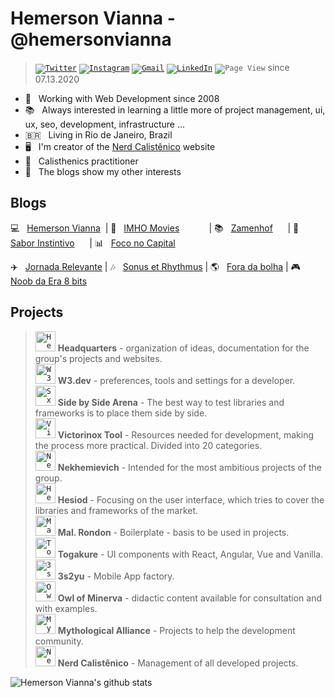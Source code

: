# Hemerson Vianna - @hemersonvianna

 > <code>[![Twitter](https://img.shields.io/badge/-Twitter-lightskyblue?logo=Twitter&logoColor=white)](https://twitter.com/hemersonvianna)</code>&nbsp;<code>[![Instagram](https://img.shields.io/badge/-Instagram-steelblue?logo=Instagram&logoColor=white)](https://instagram.com/hemerson.vianna)</code>&nbsp;<code>[![Gmail](https://img.shields.io/badge/-Gmail-c14438?logo=Gmail&logoColor=white)](mailto:hemerson.lourenco@gmail.com)</code>&nbsp;<code>[![LinkedIn](https://img.shields.io/badge/-Linkedin-blue?logo=Linkedin&logoColor=white)](https://www.linkedin.com/in/hemersonvianna)</code>&nbsp;<code>![Page View](https://visitor-badge.glitch.me/badge?page_id=hemersonvianna.visitor-badge)</code> since 07.13.2020

- 🧭 &nbsp; Working with Web Development since 2008
- 📚 &nbsp; Always interested in learning a little more of project management, ui, ux, seo, development, infrastructure ...
- 🇧🇷 &nbsp; Living in Rio de Janeiro, Brazil
- 🖥 &nbsp; I'm creator of the [Nerd Calistênico](https://nerdcalistenico.com.br) website
- 🏃 &nbsp; Calisthenics practitioner
- 🚦 &nbsp; The blogs show my other interests

## Blogs

:computer: &nbsp; [Hemerson Vianna](https://nerdcalistenico.com.br/hemersonvianna/) &nbsp;| :movie_camera: &nbsp; [IMHO Movies](https://nerdcalistenico.com.br/imhomovies/) &nbsp;&nbsp;&nbsp;&nbsp;&nbsp;&nbsp;&nbsp;&nbsp;&nbsp;&nbsp;&nbsp;| :books: &nbsp; [Zamenhof](https://nerdcalistenico.com.br/zamenhof/) &nbsp;&nbsp;&nbsp;&nbsp;&nbsp;| :stew: &nbsp; [Sabor Instintivo](https://nerdcalistenico.com.br/saborinstintivo/) &nbsp;&nbsp;&nbsp;&nbsp;&nbsp;| :bar_chart: &nbsp; [Foco no Capital](https://nerdcalistenico.com.br/foconocapital/)

:airplane: &nbsp; [Jornada Relevante](https://nerdcalistenico.com.br/jornadarelevante/) | :notes: &nbsp; [Sonus et Rhythmus](https://nerdcalistenico.com.br/sonusetrhythmus/) | :earth_americas: &nbsp; [Fora da bolha](https://nerdcalistenico.com.br/foradabolha/) | :video_game: &nbsp; [Noob da Era 8 bits](https://nerdcalistenico.com.br/noobdaera8bits/)

## Projects

> <code><a href="https://github.com/hdquarters"><img width="32" height="32" src="https://avatars2.githubusercontent.com/u/13304511" alt="Headquarters" /></a></code></code> **Headquarters** - organization of ideas, documentation for the group's projects and websites.<br>
> <code><a href="https://github.com/w3dotdev"><img width="32" height="32" src="https://avatars0.githubusercontent.com/u/16153633" alt="W3 .dev" /></a></code> **W3.dev** - preferences, tools and settings for a developer.<br>
> <code><a href="https://github.com/sxsarena"><img width="32" height="32" src="https://avatars1.githubusercontent.com/u/20724046" alt="SxS Arena" /></a></code> **Side by Side Arena** - The best way to test libraries and frameworks is to place them side by side.<br>
> <code><a href="https://github.com/vxtool"><img width="32" height="32" src="https://avatars0.githubusercontent.com/u/26970146" alt="Victorinox" /></a></code> **Victorinox Tool**  - Resources needed for development, making the process more practical. Divided into 20 categories.<br>
> <code><a href="https://github.com/nvich"><img width="32" height="32" src="https://avatars2.githubusercontent.com/u/27102369" alt="Nekhemievich" /></a></code> **Nekhemievich** - Intended for the most ambitious projects of the group.<br>
> <code><a href="https://github.com/hesiod3c"><img width="32" height="32" src="https://avatars3.githubusercontent.com/u/30731635" alt="Hesiod and " /></a></code> **Hesiod** - Focusing on the user interface, which tries to cover the libraries and frameworks of the market.<br>
> <code><a href="https://github.com/malrondon"><img width="32" height="32" src="https://avatars2.githubusercontent.com/u/49529560" alt="Mal. Rondon" /></a></code> **Mal. Rondon** - Boilerplate - basis to be used in projects.<br>
> <code><a href="https://github.com/tgkr"><img width="32" height="32" src="https://avatars2.githubusercontent.com/u/55669171" alt="Togakure" /></a></code> **Togakure** - UI components with React, Angular, Vue and Vanilla.<br>
> <code><a href="https://github.com/3s2yu"><img width="32" height="32" src="https://avatars2.githubusercontent.com/u/55886185" alt="3s2yu" /></a></code> **3s2yu** - Mobile App factory.<br>
> <code><a href="https://github.com/o2minerva"><img width="32" height="32" src="https://avatars1.githubusercontent.com/u/61127091" alt="Owl of Minerva" /></a></code> **Owl of Minerva** - didactic content available for consultation and with examples.<br>
> <code><a href="https://github.com/allmyths"><img width="32" height="32" src="https://avatars2.githubusercontent.com/u/67839590" alt="Mythological Alliance" /></a></code> **Mythological Alliance** - Projects to help the development community.<br>
> <code><a href="https://github.com/nerdcalistenico"><img width="32" height="32" src="https://avatars3.githubusercontent.com/u/68088436" alt="Nerd Calistênico" /></a></code> **Nerd Calistênico** - Management of all developed projects.<br>

![Hemerson Vianna's github stats](https://github-readme-stats.vercel.app/api?username=hemersonvianna&hide=[%22stars%22]&hide_border=true&hide_rank=true)
